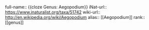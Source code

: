 full-name:: {{cloze Genus: Aegopodium}}
iNat-url:: https://www.inaturalist.org/taxa/51742
wiki-url:: http://en.wikipedia.org/wiki/Aegopodium
alias:: [[Aegopodium]]
rank:: [[genus]]
